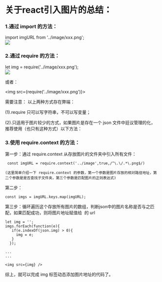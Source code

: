 # 关于react引入图片的总结：
### 1.通过 import 的方法：

   import imgURL from '../image/xxx.png'; <br/>
   <img src={imgURL} />

### 2.通过 require 的方法：

   let img = require('../image/xxx.png'); <br/>
   <img src={img} />

  或者：

   <img src={require('../image/xxx.png')}>

  需要注意：
  以上两种方式存在弊端：

  (1).require 只可以写字符串，不可以写变量；

  (2).只适用于图片较少的方式，如果图片是存在一个 json 文件中廷议管理的化，推荐使用（也只有这种方式）以下方法：

### 3.使用 require.context 的方法： <br/>
  第一步：通过 require.context 从存放图片的文件夹中引入所有文件：

     const imgURL = require.context('../image',true,/^\.\/.*\.png$/)

    (这里简单介绍一下 require.context 的参数，第一个参数是图片存放的相对路径地址，第二个参数是是否查找子文件夹，第三个参数是匹配图片的正则表达式)

  第二步：

    const imgs = imgURL.keys.map(imgURL);

  第三步：循环遍历这个存放所有图片的数组，判断json中的图片名称是否与之匹配，如果匹配成功，则将图片地址赋值给  <img>  的 url    

    let img = '';
    imgs.forEach(function(e){
       if(e.indexOf(json.img) > 0){
         img = e;
       }
      });

    ...
    ...

    <img src={img} />

综上，就可以完成 img 标签动态添加图片地址的代码了。
